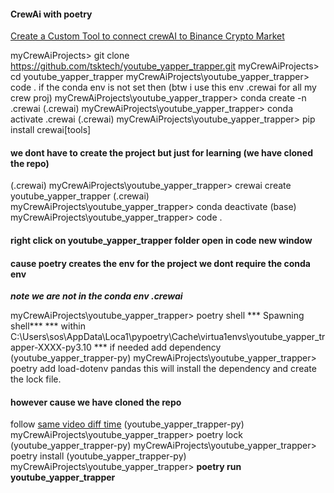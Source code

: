#### CrewAi with poetry

[Create a Custom Tool to connect crewAI to Binance Crypto Market](https://youtu.be/tqcm8qByMp8?si=71vmdqCj57a2zkSW&t=101)

myCrewAiProjects> git clone https://github.com/tsktech/youtube_yapper_trapper.git
myCrewAiProjects> cd youtube_yapper_trapper
myCrewAiProjects\youtube_yapper_trapper> code .
if the conda env is not set then (btw i use this env .crewai for all my crew proj)
myCrewAiProjects\youtube_yapper_trapper> conda create -n .crewai
(.crewai) myCrewAiProjects\youtube_yapper_trapper> conda activate .crewai 
(.crewai) myCrewAiProjects\youtube_yapper_trapper> pip install crewai[tools]

#### we dont have to create the project but just for learning (**we have cloned the repo**)
(.crewai) myCrewAiProjects\youtube_yapper_trapper> crewai create youtube_yapper_trapper
(.crewai) myCrewAiProjects\youtube_yapper_trapper> conda deactivate
(base) myCrewAiProjects\youtube_yapper_trapper> code .

#### right click on youtube_yapper_trapper folder open in code new window
#### cause poetry creates the env for the project we dont require the conda env
***note we are not in the conda env .crewai***

myCrewAiProjects\youtube_yapper_trapper> poetry shell
*** Spawning shell***
*** within C:\Users\sos\AppData\Loca1\pypoetry\Cache\virtua1envs\youtube_yapper_trapper-XXXX-py3.10 ***
if needed add dependency
(youtube_yapper_trapper-py) myCrewAiProjects\youtube_yapper_trapper> poetry add load-dotenv pandas 
this will install the dependency and create the lock file.
#### however cause we have cloned the repo
follow [same video diff time](https://youtu.be/tqcm8qByMp8?si=nQj2ToryCqPVZInh&t=742)
(youtube_yapper_trapper-py) myCrewAiProjects\youtube_yapper_trapper> poetry lock
(youtube_yapper_trapper-py) myCrewAiProjects\youtube_yapper_trapper> poetry install
(youtube_yapper_trapper-py) myCrewAiProjects\youtube_yapper_trapper> **poetry run youtube_yapper_trapper**



